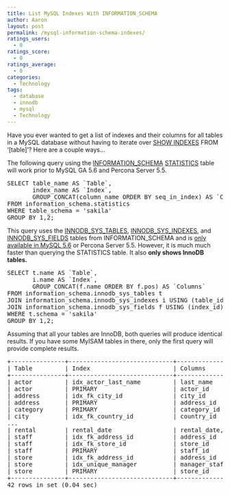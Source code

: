 ```yaml
---
title: List MySQL Indexes With INFORMATION_SCHEMA
author: Aaron
layout: post
permalink: /mysql-information-schema-indexes/
ratings_users:
  - 0
ratings_score:
  - 0
ratings_average:
  - 0
categories:
  - Technology
tags:
  - database
  - innodb
  - mysql
  - Technology
---
```

Have you ever wanted to get a list of indexes and their columns for all tables in a MySQL database without having to iterate over [SHOW INDEXES][1] FROM &#8216;[table]&#8217;? Here are a couple ways&#8230;

The following query using the [INFORMATION_SCHEMA][2] [STATISTICS][3] table will work prior to MySQL GA 5.6 and Percona Server 5.5. 

<pre>SELECT table_name AS `Table`,
       index_name AS `Index`,
       GROUP_CONCAT(column_name ORDER BY seq_in_index) AS `Columns`
FROM information_schema.statistics
WHERE table_schema = 'sakila'
GROUP BY 1,2;
</pre>

This query uses the [INNODB\_SYS\_TABLES][4], [INNODB\_SYS\_INDEXES][5], and [INNODB\_SYS\_FIELDS][6] tables from INFORMATION_SCHEMA and is [only available in MySQL 5.6][7] or Percona Server 5.5. However, it is much much faster than querying the STATISTICS table. It also **only shows InnoDB tables.**

<pre>SELECT t.name AS `Table`,
       i.name AS `Index`,
       GROUP_CONCAT(f.name ORDER BY f.pos) AS `Columns`
FROM information_schema.innodb_sys_tables t 
JOIN information_schema.innodb_sys_indexes i USING (table_id) 
JOIN information_schema.innodb_sys_fields f USING (index_id)
WHERE t.schema = 'sakila'
GROUP BY 1,2;</pre>

Assuming that all your tables are InnoDB, both queries will produce identical results. If you have some MyISAM tables in there, only the first query will provide complete results.

<pre>+---------------+-----------------------------+--------------------------------------+
| Table         | Index                       | Columns                              |
+---------------+-----------------------------+--------------------------------------+
| actor         | idx_actor_last_name         | last_name                            |
| actor         | PRIMARY                     | actor_id                             |
| address       | idx_fk_city_id              | city_id                              |
| address       | PRIMARY                     | address_id                           |
| category      | PRIMARY                     | category_id                          |
| city          | idx_fk_country_id           | country_id                           |
...
| rental        | rental_date                 | rental_date,inventory_id,customer_id |
| staff         | idx_fk_address_id           | address_id                           |
| staff         | idx_fk_store_id             | store_id                             |
| staff         | PRIMARY                     | staff_id                             |
| store         | idx_fk_address_id           | address_id                           |
| store         | idx_unique_manager          | manager_staff_id                     |
| store         | PRIMARY                     | store_id                             |
+---------------+-----------------------------+--------------------------------------+
42 rows in set (0.04 sec)
</pre>

<div class="addtoany_share_save_container addtoany_content_bottom">
  <div class="a2a_kit a2a_kit_size_32 addtoany_list a2a_target" id="wpa2a_25">
    <a class="a2a_button_facebook" href="http://www.addtoany.com/add_to/facebook?linkurl=http%3A%2F%2Fblog.9minutesnooze.com%2Fmysql-information-schema-indexes%2F&linkname=List%20MySQL%20Indexes%20With%20INFORMATION_SCHEMA" title="Facebook" rel="nofollow" target="_blank"></a><a class="a2a_button_twitter" href="http://www.addtoany.com/add_to/twitter?linkurl=http%3A%2F%2Fblog.9minutesnooze.com%2Fmysql-information-schema-indexes%2F&linkname=List%20MySQL%20Indexes%20With%20INFORMATION_SCHEMA" title="Twitter" rel="nofollow" target="_blank"></a><a class="a2a_button_google_plus" href="http://www.addtoany.com/add_to/google_plus?linkurl=http%3A%2F%2Fblog.9minutesnooze.com%2Fmysql-information-schema-indexes%2F&linkname=List%20MySQL%20Indexes%20With%20INFORMATION_SCHEMA" title="Google+" rel="nofollow" target="_blank"></a><a class="a2a_dd addtoany_share_save" href="https://www.addtoany.com/share_save"></a>
  </div>
</div>

 [1]: http://dev.mysql.com/doc/refman/5.5/en/show-index.html
 [2]: http://dev.mysql.com/doc/refman/5.1/en/information-schema.html
 [3]: http://dev.mysql.com/doc/refman/5.1/en/statistics-table.html
 [4]: http://dev.mysql.com/doc/refman/5.6/en/innodb-sys-tables-table.html
 [5]: http://dev.mysql.com/doc/refman/5.6/en/innodb-sys-indexes-table.html
 [6]: http://dev.mysql.com/doc/refman/5.6/en/innodb-sys-fields-table.html
 [7]: http://dev.mysql.com/tech-resources/articles/whats-new-in-mysql-5.6.html